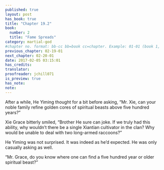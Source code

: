 ```yaml
---
published: true
layout: post
has_book: true
title: "Chapter 19.2"
book:
  number: 2
  title: "Fame Spreads"
category: martial-god
#chapter no. format: bb-cc bb=book cc=chapter. Example: 01-01 (book 1, chapter 1)
previous_chapter: 02-19-01
next_chapter: 02-20-01
date: 2017-02-05 03:15:01 
has_credits:
translator:
proofreader: jchill071
is_preview: true
has_note:
note:
---
```

After a while, He Yiming thought for a bit before asking, “Mr. Xie, can your noble family refine golden cores of spiritual beasts above five hundred years?”

Xie Grace bitterly smiled, “Brother He sure can joke. If we truly had this ability, why wouldn’t there be a single Xiantian cultivator in the clan? Why would be unable to deal with two long-armed raccoons?”

He Yiming was not surprised. It was indeed as he’d expected. He was only casually asking as well.

“Mr. Grace, do you know where one can find a five hundred year or older spiritual beast?”
